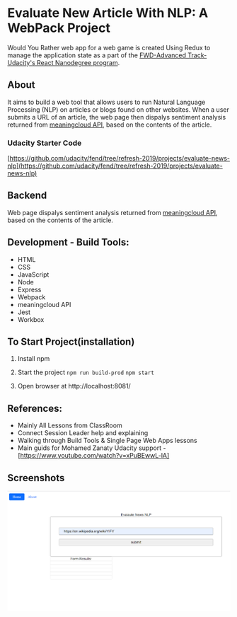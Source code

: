 
# Evaluate New Article With NLP: A WebPack Project
Would You Rather web app for a web game is created Using Redux to manage the application state as a part of the [FWD-Advanced Track-Udacity's React Nanodegree program](https://egfwd.com/).

## About
It aims to build a web tool that allows users to run Natural Language Processing (NLP) on articles or blogs found on other websites. When a user submits a URL of an article, the web page then dispalys sentiment analysis returned from [meaningcloud API](https://www.meaningcloud.com/products/sentiment-analysis), based on the contents of the article.


### Udacity Starter Code
[https://github.com/udacity/fend/tree/refresh-2019/projects/evaluate-news-nlp](https://github.com/udacity/fend/tree/refresh-2019/projects/evaluate-news-nlp)

## Backend
Web page dispalys sentiment analysis returned from [meaningcloud API](https://www.meaningcloud.com/products/sentiment-analysis), based on the contents of the article.

## Development - Build Tools:
* HTML
* CSS
* JavaScript
* Node
* Express
* Webpack
* meaningcloud API
* Jest
* Workbox

## To Start Project(installation)
1. Install npm
2. Start the project
`npm run build-prod` 
`npm start`

3. Open browser at http://localhost:8081/

## References:
- Mainly All Lessons from ClassRoom
- Connect Session Leader help and explaining
- Walking through Build Tools & Single Page Web Apps lessons
- Main guids for Mohamed Zanaty Udacity support
	-[https://www.youtube.com/watch?v=xPuBEwwL-lA]

## Screenshots
![screenshot1](images/home.png)